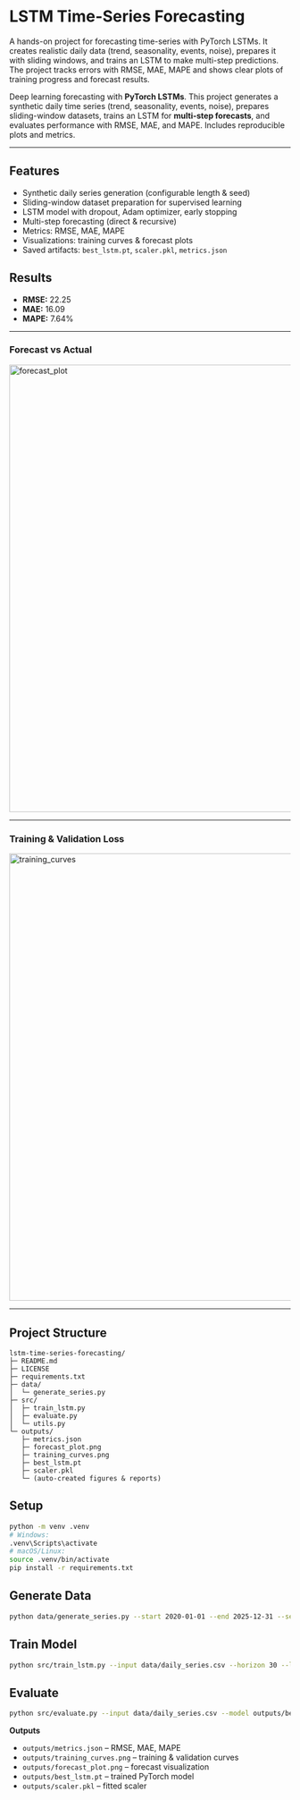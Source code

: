 # LSTM Time-Series Forecasting
A hands-on project for forecasting time-series with PyTorch LSTMs. It creates realistic daily data (trend, seasonality, events, noise), prepares it with sliding windows, and trains an LSTM to make multi-step predictions. The project tracks errors with RMSE, MAE, MAPE and shows clear plots of training progress and forecast results.

Deep learning forecasting with **PyTorch LSTMs**. This project generates a synthetic daily time series (trend, seasonality, events, noise), prepares sliding-window datasets, trains an LSTM for **multi-step forecasts**, and evaluates performance with RMSE, MAE, and MAPE. Includes reproducible plots and metrics.

---

## Features
- Synthetic daily series generation (configurable length & seed)
- Sliding-window dataset preparation for supervised learning
- LSTM model with dropout, Adam optimizer, early stopping
- Multi-step forecasting (direct & recursive)
- Metrics: RMSE, MAE, MAPE
- Visualizations: training curves & forecast plots
- Saved artifacts: `best_lstm.pt`, `scaler.pkl`, `metrics.json`

## Results
- **RMSE:** 22.25  
- **MAE:** 16.09  
- **MAPE:** 7.64%

---
### Forecast vs Actual
<img width="1600" height="800" alt="forecast_plot" src="https://github.com/user-attachments/assets/f6dd5c67-f946-43a7-8c7c-c1f7c0711891" />

---
### Training & Validation Loss
<img width="1120" height="800" alt="training_curves" src="https://github.com/user-attachments/assets/e06d924a-3f81-4984-bed2-a8e8b5f508aa" />

---

## Project Structure
```
lstm-time-series-forecasting/
├─ README.md
├─ LICENSE
├─ requirements.txt
├─ data/
│  └─ generate_series.py
├─ src/
│  ├─ train_lstm.py
│  ├─ evaluate.py
│  └─ utils.py
└─ outputs/
   ├─ metrics.json
   ├─ forecast_plot.png
   ├─ training_curves.png
   ├─ best_lstm.pt
   ├─ scaler.pkl
   └─ (auto-created figures & reports)
```

## Setup
```bash
python -m venv .venv
# Windows:
.venv\Scripts\activate
# macOS/Linux:
source .venv/bin/activate
pip install -r requirements.txt
```

## Generate Data
```bash
python data/generate_series.py --start 2020-01-01 --end 2025-12-31 --seed 42 --out data/daily_series.csv
```

## Train Model
```bash
python src/train_lstm.py --input data/daily_series.csv --horizon 30 --lookback 60 --epochs 30 --batch-size 64 --outdir outputs --seed 42
```

## Evaluate
```bash
python src/evaluate.py --input data/daily_series.csv --model outputs/best_lstm.pt --lookback 60 --horizon 30 --outdir outputs
```

**Outputs**
- `outputs/metrics.json` – RMSE, MAE, MAPE  
- `outputs/training_curves.png` – training & validation curves  
- `outputs/forecast_plot.png` – forecast visualization  
- `outputs/best_lstm.pt` – trained PyTorch model  
- `outputs/scaler.pkl` – fitted scaler
